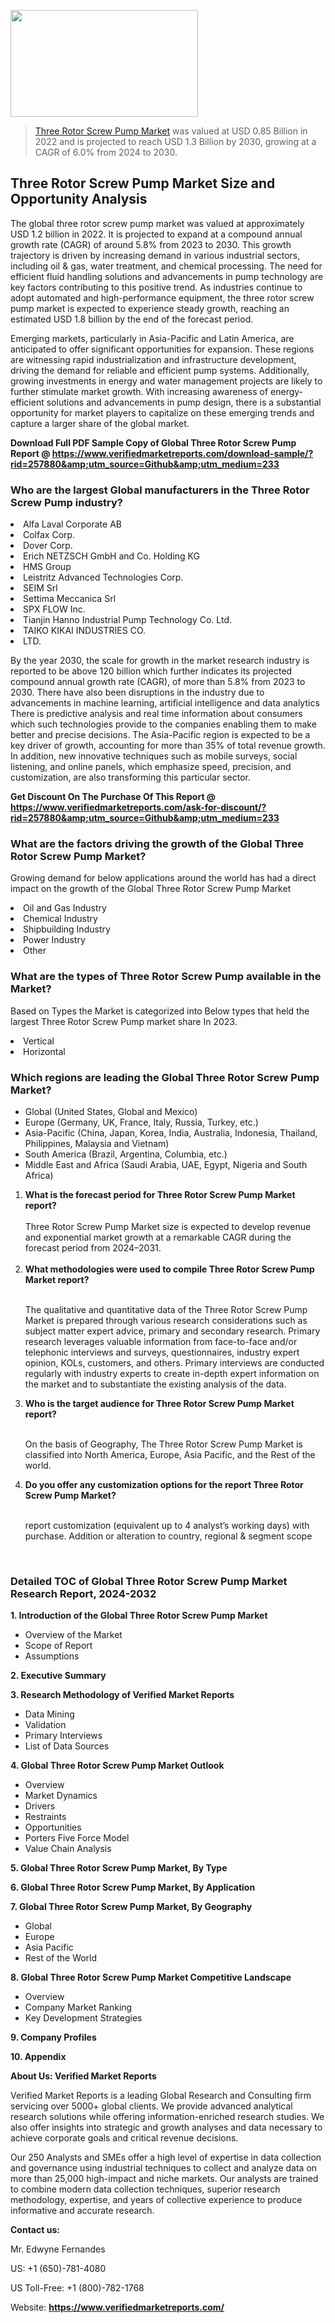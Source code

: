 
<img src="https://ffe5etoiles.com/wp-content/uploads/2024/12/MST1-300x171.png" alt="" width="300" height="171" class="alignnone size-medium wp-image-20088" /><blockquote><p><p><a href="https://www.verifiedmarketreports.com/download-sample/?rid=257880&utm_source=Github&utm_medium=233" target="_blank">Three Rotor Screw Pump Market</a> was valued at USD 0.85 Billion in 2022 and is projected to reach USD 1.3 Billion by 2030, growing at a CAGR of 6.0% from 2024 to 2030.</p></blockquote><p><h2>Three Rotor Screw Pump Market Size and Opportunity Analysis</h2><p>The global three rotor screw pump market was valued at approximately USD 1.2 billion in 2022. It is projected to expand at a compound annual growth rate (CAGR) of around 5.8% from 2023 to 2030. This growth trajectory is driven by increasing demand in various industrial sectors, including oil & gas, water treatment, and chemical processing. The need for efficient fluid handling solutions and advancements in pump technology are key factors contributing to this positive trend. As industries continue to adopt automated and high-performance equipment, the three rotor screw pump market is expected to experience steady growth, reaching an estimated USD 1.8 billion by the end of the forecast period.</p><p>Emerging markets, particularly in Asia-Pacific and Latin America, are anticipated to offer significant opportunities for expansion. These regions are witnessing rapid industrialization and infrastructure development, driving the demand for reliable and efficient pump systems. Additionally, growing investments in energy and water management projects are likely to further stimulate market growth. With increasing awareness of energy-efficient solutions and advancements in pump design, there is a substantial opportunity for market players to capitalize on these emerging trends and capture a larger share of the global market.</p></p><p class=""><strong>Download Full PDF Sample Copy of Global Three Rotor Screw Pump Report @ <a href="https://www.verifiedmarketreports.com/download-sample/?rid=257880&amp;utm_source=Github&amp;utm_medium=233" target="_blank">https://www.verifiedmarketreports.com/download-sample/?rid=257880&amp;utm_source=Github&amp;utm_medium=233</a></strong></p><h3 id="" class="">Who are the largest Global manufacturers in the Three Rotor Screw Pump industry?</h3><p><li>Alfa Laval Corporate AB</li><li> Colfax Corp.</li><li> Dover Corp.</li><li> Erich NETZSCH GmbH and Co. Holding KG</li><li> HMS Group</li><li> Leistritz Advanced Technologies Corp.</li><li> SEIM Srl</li><li> Settima Meccanica Srl</li><li> SPX FLOW Inc.</li><li> Tianjin Hanno Industrial Pump Technology Co. Ltd.</li><li> TAIKO KIKAI INDUSTRIES CO.</li><li> LTD.</li></p><div class=""><div class="" dir="" data-message-author-role="" data-message-id="" data-message-model-slug=""><div class=""><div class=""><div class=""><div class="" dir="" data-message-author-role="" data-message-id="" data-message-model-slug=""><div class=""><div class=""><p>By the year 2030, the scale for growth in the market research industry is reported to be above 120 billion which further indicates its projected compound annual growth rate (CAGR), of more than 5.8% from 2023 to 2030. There have also been disruptions in the industry due to advancements in machine learning, artificial intelligence and data analytics There is predictive analysis and real time information about consumers which such technologies provide to the companies enabling them to make better and precise decisions. The Asia-Pacific region is expected to be a key driver of growth, accounting for more than 35% of total revenue growth. In addition, new innovative techniques such as mobile surveys, social listening, and online panels, which emphasize speed, precision, and customization, are also transforming this particular sector.</p><p><strong>Get Discount On The Purchase Of This Report @&nbsp; <a href="https://www.verifiedmarketreports.com/ask-for-discount/?rid=257880&amp;utm_source=Github&amp;utm_medium=233" target="_blank">https://www.verifiedmarketreports.com/ask-for-discount/?rid=257880&amp;utm_source=Github&amp;utm_medium=233</a></strong></p></div></div></div></div></div></div></div></div><h3 id="" class="">What are the factors driving the growth of the Global Three Rotor Screw Pump Market?</h3><p id="" class="">Growing demand for below applications around the world has had a direct impact on the growth of the Global Three Rotor Screw Pump Market</p><p id="" class=""><li>Oil and Gas Industry</li><li> Chemical Industry</li><li> Shipbuilding Industry</li><li> Power Industry</li><li> Other</li></p><h3 id="" class="">What are the types of Three Rotor Screw Pump available in the Market?</h3><p id="" class="">Based on Types the Market is categorized into Below types that held the largest Three Rotor Screw Pump market share In 2023.</p><p id="" class=""><li>Vertical</li><li> Horizontal</li></p><h3 id="" class="">Which regions are leading the Global Three Rotor Screw Pump Market?</h3><ul><li>Global (United States, Global and Mexico)</li><li>Europe (Germany, UK, France, Italy, Russia, Turkey, etc.)</li><li>Asia-Pacific (China, Japan, Korea, India, Australia, Indonesia, Thailand, Philippines, Malaysia and Vietnam)</li><li>South America (Brazil, Argentina, Columbia, etc.)</li><li>Middle East and Africa (Saudi Arabia, UAE, Egypt, Nigeria and South Africa)</li></ul><p><ol><li><strong>What is the forecast period for Three Rotor Screw Pump Market report?<br /></strong><br /><span data-sheets-root="1" data-sheets-value="{&quot;1&quot;:2,&quot;2&quot;:&quot;XXXX size is expected to develop revenue and exponential market growth at a remarkable CAGR during the forecast period from 2024&ndash;2030.&quot;}" data-sheets-userformat="{&quot;2&quot;:12674,&quot;4&quot;:{&quot;1&quot;:2,&quot;2&quot;:16776960},&quot;10&quot;:2,&quot;11&quot;:0,&quot;15&quot;:&quot;Arial&quot;,&quot;16&quot;:12}">Three Rotor Screw Pump Market size is expected to develop revenue and exponential market growth at a remarkable CAGR during the forecast period from 2024&ndash;2031.</span><br /><br /></li><li><strong>What methodologies were used to compile Three Rotor Screw Pump Market report?<br /><br /></strong><p>The qualitative and quantitative data of the&nbsp;Three Rotor Screw Pump Market is prepared through various research considerations such as subject matter expert advice, primary and secondary research. Primary research leverages valuable information from face-to-face and/or telephonic interviews and surveys, questionnaires, industry expert opinion, KOLs, customers, and others. Primary interviews are conducted regularly with industry experts to create in-depth expert information on the market and to substantiate the existing analysis of the data.&nbsp;</p></li><li><strong>Who is the target audience for Three Rotor Screw Pump Market report?<br /><br /></strong><p>On the basis of Geography, The&nbsp;Three Rotor Screw Pump Market is classified into North America, Europe, Asia Pacific, and the Rest of the world.</p></li><li><strong>Do you offer any customization options for the report Three Rotor Screw Pump Market?<br /><br /></strong><p>report customization (equivalent up to 4 analyst&rsquo;s working days) with purchase. Addition or alteration to country, regional &amp; segment scope</p><p>&nbsp;</p></li></ol></p><h3 id="" class="">Detailed TOC of Global Three Rotor Screw Pump Market Research Report, 2024-2032</h3><p id="" class=""><strong>1. Introduction of the Global Three Rotor Screw Pump Market</strong></p><ul><li>Overview of the Market</li><li>Scope of Report</li><li>Assumptions</li></ul><p id="" class=""><strong>2. Executive Summary</strong></p><p id="" class=""><strong>3. Research Methodology of&nbsp;Verified Market Reports</strong></p><ul><li>Data Mining</li><li>Validation</li><li>Primary Interviews</li><li>List of Data Sources</li></ul><p id="" class=""><strong>4. Global Three Rotor Screw Pump Market Outlook</strong></p><ul><li>Overview</li><li>Market Dynamics</li><li>Drivers</li><li>Restraints</li><li>Opportunities</li><li>Porters Five Force Model</li><li>Value Chain Analysis</li></ul><p id="" class=""><strong>5. Global Three Rotor Screw Pump Market, By&nbsp;Type</strong></p><p id="" class=""><strong>6. Global Three Rotor Screw Pump Market, By Application</strong></p><p id="" class=""><strong>7. Global Three Rotor Screw Pump Market, By Geography</strong></p><ul><li>Global</li><li>Europe</li><li>Asia Pacific</li><li>Rest of the World</li></ul><p id="" class=""><strong>8. Global Three Rotor Screw Pump Market Competitive Landscape</strong></p><ul><li>Overview</li><li>Company Market Ranking</li><li>Key Development Strategies</li></ul><p id="" class=""><strong>9. Company Profiles</strong></p><p id="" class=""><strong>10. Appendix</strong></p><p id="" class=""><strong>About Us: Verified Market Reports</strong></p><p id="" class="">Verified Market Reports is a leading Global Research and Consulting firm servicing over 5000+ global clients. We provide advanced analytical research solutions while offering information-enriched research studies. We also offer insights into strategic and growth analyses and data necessary to achieve corporate goals and critical revenue decisions.</p><p id="" class="">Our 250 Analysts and SMEs offer a high level of expertise in data collection and governance using industrial techniques to collect and analyze data on more than 25,000 high-impact and niche markets. Our analysts are trained to combine modern data collection techniques, superior research methodology, expertise, and years of collective experience to produce informative and accurate research.</p><p id="" class=""><strong>Contact us:</strong></p><p id="" class="">Mr. Edwyne Fernandes</p><p id="" class="">US: +1 (650)-781-4080</p><p id="" class="">US Toll-Free: +1 (800)-782-1768</p><p id="" class="">Website: <a target="" data-test-app-aware-link=""><strong>https://www.verifiedmarketreports.com/</strong></a></p>
